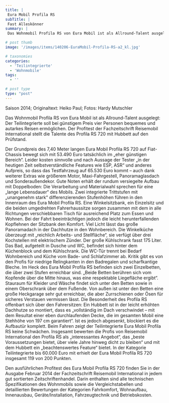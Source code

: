 ```yaml
---
title: |
 Eura Mobil Profila RS
subTitle: |
 Fast Alleskönner
summary: |
 Das Wohnmobil Profila RS von Eura Mobil ist als Allround-Talent ausgelegt: Der Teilintegrierte soll bei günstigem Preis vier Personen bequemes und autarkes Reisen ermöglichen. Der Profitest der Fachzeitschrift Reisemobil International stellt die Talente des Profila RS 720 mit Hubbett auf den Prüfstand.

# post thumb
image: '/images/items/140206-EuraMobil-Profila-RS-a2_kl.jpg'

# taxonomies
categories: 
  - 'Teilintegrierte'
  - 'Wohnmobile'
tags:
  - ''

# post type
type: "post"
---
```


<!--[if gte mso 9]><xml> <w:WordDocument> <w:View>Normal</w:View> <w:Zoom>0</w:Zoom> <w:TrackMoves /> <w:TrackFormatting /> <w:HyphenationZone>21</w:HyphenationZone> <w:PunctuationKerning /> <w:ValidateAgainstSchemas /> <w:SaveIfXMLInvalid>false</w:SaveIfXMLInvalid> <w:IgnoreMixedContent>false</w:IgnoreMixedContent> <w:AlwaysShowPlaceholderText>false</w:AlwaysShowPlaceholderText> <w:DoNotPromoteQF /> <w:LidThemeOther>DE</w:LidThemeOther> <w:LidThemeAsian>X-NONE</w:LidThemeAsian> <w:LidThemeComplexScript>X-NONE</w:LidThemeComplexScript> <w:Compatibility> <w:BreakWrappedTables /> <w:SnapToGridInCell /> <w:WrapTextWithPunct /> <w:UseAsianBreakRules /> <w:DontGrowAutofit /> <w:SplitPgBreakAndParaMark /> <w:DontVertAlignCellWithSp /> <w:DontBreakConstrainedForcedTables /> <w:DontVertAlignInTxbx /> <w:Word11KerningPairs /> <w:CachedColBalance /> </w:Compatibility> <m:mathPr> <m:mathFont m:val="Cambria Math" /> <m:brkBin m:val="before" /> <m:brkBinSub m:val="--" /> <m:smallFrac m:val="off" /> <m:dispDef /> <m:lMargin m:val="0" /> <m:rMargin m:val="0" /> <m:defJc m:val="centerGroup" /> <m:wrapIndent m:val="1440" /> <m:intLim m:val="subSup" /> <m:naryLim m:val="undOvr" /> </m:mathPr></w:WordDocument> </xml><![endif]-->Saison 2014; Originaltext: Heiko Paul; Fotos: Hardy Mutschler

<!--[if gte mso 10]> <style> /* Style Definitions */ table.MsoNormalTable {mso-style-name:"Normale Tabelle"; mso-tstyle-rowband-size:0; mso-tstyle-colband-size:0; mso-style-noshow:yes; mso-style-priority:99; mso-style-qformat:yes; mso-style-parent:""; mso-padding-alt:0cm 5.4pt 0cm 5.4pt; mso-para-margin-top:0cm; mso-para-margin-right:0cm; mso-para-margin-bottom:10.0pt; mso-para-margin-left:0cm; line-height:115%; mso-pagination:widow-orphan; font-size:11.0pt; font-family:"Calibri","sans-serif"; mso-ascii-font-family:Calibri; mso-ascii-theme-font:minor-latin; mso-fareast-font-family:"Times New Roman"; mso-fareast-theme-font:minor-fareast; mso-hansi-font-family:Calibri; mso-hansi-theme-font:minor-latin;} </style> <![endif]-->

Das Wohnmobil Profila RS von Eura Mobil ist als Allround-Talent ausgelegt:  Der Teilintegrierte soll bei günstigem Preis vier Personen bequemes und autarkes Reisen ermöglichen. Der Profitest der Fachzeitschrift Reisemobil International stellt die Talente des Profila RS 720 mit Hubbett auf den Prüfstand.

Der Grundpreis des 7,40 Meter langen Eura Mobil Profila RS 720 auf Fiat-Chassis bewegt sich mit 53.490 Euro tatsächlich im „eher günstigen Bereich“. Leider kosten sinnvolle und nach Aussage der Tester „in der heutigen Zeit selbstverständliche Features wie ESP, ASR“ und anderes Aufpreis, so dass das Testfahrzeug auf 65.530 Euro kommt – auch dank weiterer Extras wie größerem Motor, Maxi-Fahrgestell, Panoramaglasdach und Sonderaußendekor. Gute Noten erhält der rundum versiegelte Aufbau mit Doppelboden: Die Verarbeitung und Materialwahl sprechen für eine „lange Lebensdauer“ des Mobils. Zwei integrierte Trittstufen mit „unangenehm stark“ differenzierenden Stufenhöhen führen in den Innenraum des Eura Mobil Profila RS. Eine Winkelsitzbank, ein Einzelsitz und die beiden umgedrehten Fahrerhaussitze sorgen zusammen mit dem in alle Richtungen verschiebbaren Tisch für ausreichend Platz zum Essen und Wohnen. Bei der Fahrt beeinträchtigen jedoch die leicht herunterfallenden Kopflehnen der Sitzbank den Komfort. Viel Licht lässt das große Panoramadach in der Dachhutze in den Wohnbereich. Die Winkelküche überzeugt mit „reichlich Arbeits- und Stellfläche“, sie verfügt über drei Kochstellen mit elektrischem Zünder. Der große Kühlschrank fasst 175 Liter. Das Bad, aufgeteilt in Dusche und WC, befindet sich hinter dem Küchenblock und dem Kühlschrank. Die WC-Tür trennt bei Bedarf Wohnbereich und Küche vom Bade- und Schlafzimmer ab. Kritik gibt es von den Profis für niedrige Relingkanten in den Badregalen und scharfkantige Bleche. Im Heck des Eura Mobil Profila RS befinden sich zwei Einzelbetten, die über zwei Stufen erreichbar sind. „Beide Betten berühren sich vom Kopfende über die Mitte hinaus, was eine respektable Liegefläche ergibt“. Stauraum für Kleider und Wäsche findet sich unter den Betten sowie in einem Oberschrank über dem Fußende. Von außen ist unter den Betten eine große Heckgarage sehr gut erreichbar, die aber Zurrschienen oder Ösen für sicheres Verstauen vermissen lässt. Die Besonderheit des Profila RS offenbart sich über den Fahrersitzen: Ein Hubbett ist in der leicht erhöhten Dachhutze so montiert, dass es „vollständig im Dach verschwindet – mit dem Resultat einer eben durchlaufenden Decke, die im gesamten Mobil eine Stehhöhe von 197 cm garantiert“. Ist es jedoch abgesenkt, blockiert es die Aufbautür komplett. Beim Fahren zeigt der Teilintegrierte Eura Mobil Profila RS keine Schwächen. Insgesamt bewerten die Profis von Reisemobil International den Profila RS als „interessantes Angebot“, das „beste Voraussetzungen bietet, über viele Jahre hinweg dicht zu bleiben“ und mit dem Hubbett ein „beachtenswertes Feature“ bietet. In der Kategorie Teilintegrierte bis 60.000 Euro mit erhielt der Eura Mobil Profila RS 720 insgesamt 119 von 200 Punkten.

Den ausführlichen Profitest des Eura Mobil Profila RS 720 finden Sie in der Ausgabe Februar 2014 der Fachzeitschrift Reisemobil International in jedem gut sortierten Zeitschriftenhandel. Darin enthalten sind alle technischen Spezifikationen des Wohnmobils sowie die Vergleichstabellen und detaillierten Bewertungen der Kategorien Fahrkomfort, Wohnaufbau, Innenausbau, Geräte/Installation, Fahrzeugtechnik und Betriebskosten.